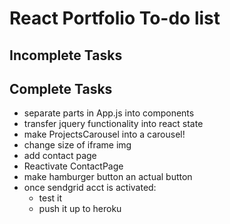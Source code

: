 # React Portfolio To-do list

## Incomplete Tasks

## Complete Tasks
- separate parts in App.js into components
- transfer jquery functionality into react state
- make ProjectsCarousel into a carousel!
- change size of iframe img
- add contact page
- Reactivate ContactPage
- make hamburger button an actual button
- once sendgrid acct is activated:
  - test it
  - push it up to heroku
